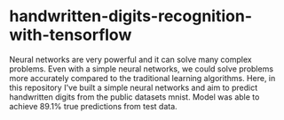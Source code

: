# handwritten-digits-recognition-with-tensorflow
Neural networks are very powerful and it can solve many complex problems. Even with a simple neural networks, we could solve problems more accurately compared to the traditional learning algorithms. Here, in this repository I've built a simple neural networks and aim to predict handwritten digits from the public datasets mnist. Model was able to achieve 89.1% true predictions from test data.

